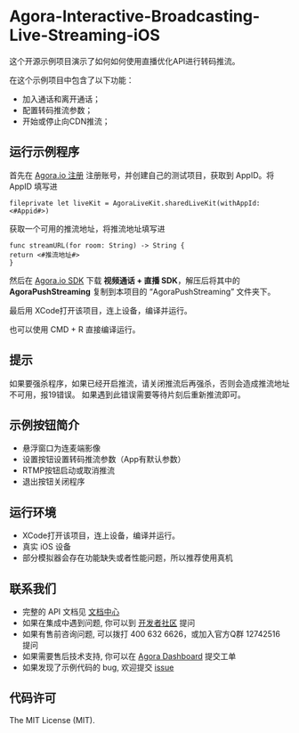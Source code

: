 # **Agora-Interactive-Broadcasting-Live-Streaming-iOS**

这个开源示例项目演示了如何如何使用直播优化API进行转码推流。

在这个示例项目中包含了以下功能：

- 加入通话和离开通话；
- 配置转码推流参数；
- 开始或停止向CDN推流；

## 运行示例程序
首先在 [Agora.io 注册](https://dashboard.agora.io/cn/signup/) 注册账号，并创建自己的测试项目，获取到 AppID。将 AppID 填写进

```
fileprivate let liveKit = AgoraLiveKit.sharedLiveKit(withAppId: <#Appid#>)

```

获取一个可用的推流地址，将推流地址填写进

```
func streamURL(for room: String) -> String {
return <#推流地址#>
}
```
然后在 [Agora.io SDK](https://www.agora.io/cn/download/) 下载 **视频通话 + 直播 SDK**，解压后将其中的 **AgoraPushStreaming** 复制到本项目的 “AgoraPushStreaming” 文件夹下。


最后用 XCode打开该项目，连上设备，编译并运行。

也可以使用 CMD + R 直接编译运行。

## 提示
如果要强杀程序，如果已经开启推流，请关闭推流后再强杀，否则会造成推流地址不可用，报19错误。
如果遇到此错误需要等待片刻后重新推流即可。

## 示例按钮简介
- 悬浮窗口为连麦端影像
- 设置按钮设置转码推流参数（App有默认参数）
- RTMP按钮启动或取消推流
- 退出按钮关闭程序
## 运行环境
- XCode打开该项目，连上设备，编译并运行。
- 真实 iOS 设备 
- 部分模拟器会存在功能缺失或者性能问题，所以推荐使用真机

## 联系我们
- 完整的 API 文档见 [文档中心](https://docs.agora.io/cn/)
- 如果在集成中遇到问题, 你可以到 [开发者社区](https://dev.agora.io/cn/) 提问
- 如果有售前咨询问题, 可以拨打 400 632 6626，或加入官方Q群 12742516 提问
- 如果需要售后技术支持, 你可以在 [Agora Dashboard](https://dashboard.agora.io) 提交工单
- 如果发现了示例代码的 bug, 欢迎提交 [issue](https://github.com/AgoraIO/Agora-Android-Voice-Tutorial-1to1/issues)

## 代码许可
The MIT License (MIT).

